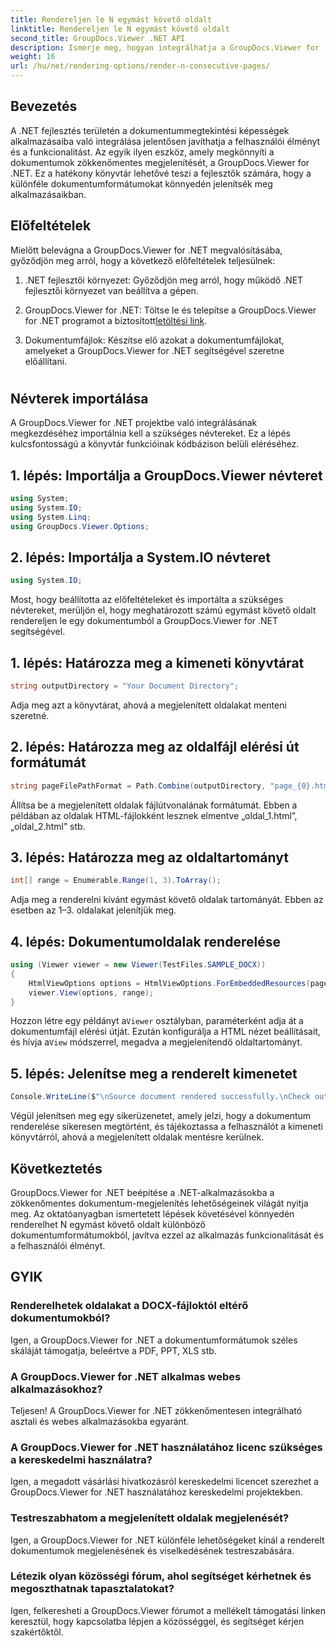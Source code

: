 ```yaml
---
title: Rendereljen le N egymást követő oldalt
linktitle: Rendereljen le N egymást követő oldalt
second_title: GroupDocs.Viewer .NET API
description: Ismerje meg, hogyan integrálhatja a GroupDocs.Viewer for .NET programot alkalmazásaiba, hogy könnyedén, N egymást követő oldalt tartalmazó dokumentumokat jelenítsen meg.
weight: 16
url: /hu/net/rendering-options/render-n-consecutive-pages/
---
```

## Bevezetés
A .NET fejlesztés területén a dokumentummegtekintési képességek alkalmazásaiba való integrálása jelentősen javíthatja a felhasználói élményt és a funkcionalitást. Az egyik ilyen eszköz, amely megkönnyíti a dokumentumok zökkenőmentes megjelenítését, a GroupDocs.Viewer for .NET. Ez a hatékony könyvtár lehetővé teszi a fejlesztők számára, hogy a különféle dokumentumformátumokat könnyedén jelenítsék meg alkalmazásaikban.
## Előfeltételek
Mielőtt belevágna a GroupDocs.Viewer for .NET megvalósításába, győződjön meg arról, hogy a következő előfeltételek teljesülnek:
1. .NET fejlesztői környezet: Győződjön meg arról, hogy működő .NET fejlesztői környezet van beállítva a gépen.
  
2.  GroupDocs.Viewer for .NET: Töltse le és telepítse a GroupDocs.Viewer for .NET programot a biztosított[letöltési link](https://releases.groupdocs.com/viewer/net/).
3. Dokumentumfájlok: Készítse elő azokat a dokumentumfájlokat, amelyeket a GroupDocs.Viewer for .NET segítségével szeretne előállítani.
#
## Névterek importálása
A GroupDocs.Viewer for .NET projektbe való integrálásának megkezdéséhez importálnia kell a szükséges névtereket. Ez a lépés kulcsfontosságú a könyvtár funkcióinak kódbázison belüli eléréséhez.
## 1. lépés: Importálja a GroupDocs.Viewer névteret
```csharp
using System;
using System.IO;
using System.Linq;
using GroupDocs.Viewer.Options;
```
## 2. lépés: Importálja a System.IO névteret
```csharp
using System.IO;
```

Most, hogy beállította az előfeltételeket és importálta a szükséges névtereket, merüljön el, hogy meghatározott számú egymást követő oldalt rendereljen le egy dokumentumból a GroupDocs.Viewer for .NET segítségével.
## 1. lépés: Határozza meg a kimeneti könyvtárat
```csharp
string outputDirectory = "Your Document Directory";
```
Adja meg azt a könyvtárat, ahová a megjelenített oldalakat menteni szeretné.
## 2. lépés: Határozza meg az oldalfájl elérési út formátumát
```csharp
string pageFilePathFormat = Path.Combine(outputDirectory, "page_{0}.html");
```
Állítsa be a megjelenített oldalak fájlútvonalának formátumát. Ebben a példában az oldalak HTML-fájlokként lesznek elmentve „oldal_1.html”, „oldal_2.html” stb.
## 3. lépés: Határozza meg az oldaltartományt
```csharp
int[] range = Enumerable.Range(1, 3).ToArray();
```
Adja meg a renderelni kívánt egymást követő oldalak tartományát. Ebben az esetben az 1–3. oldalakat jelenítjük meg.
## 4. lépés: Dokumentumoldalak renderelése
```csharp
using (Viewer viewer = new Viewer(TestFiles.SAMPLE_DOCX))
{
    HtmlViewOptions options = HtmlViewOptions.ForEmbeddedResources(pageFilePathFormat);
    viewer.View(options, range);
}
```
 Hozzon létre egy példányt a`Viewer` osztályban, paraméterként adja át a dokumentumfájl elérési útját. Ezután konfigurálja a HTML nézet beállításait, és hívja a`View` módszerrel, megadva a megjelenítendő oldaltartományt.
## 5. lépés: Jelenítse meg a renderelt kimenetet
```csharp
Console.WriteLine($"\nSource document rendered successfully.\nCheck output in {outputDirectory}.");
```
Végül jelenítsen meg egy sikerüzenetet, amely jelzi, hogy a dokumentum renderelése sikeresen megtörtént, és tájékoztassa a felhasználót a kimeneti könyvtárról, ahová a megjelenített oldalak mentésre kerülnek.

## Következtetés
GroupDocs.Viewer for .NET beépítése a .NET-alkalmazásokba a zökkenőmentes dokumentum-megjelenítés lehetőségeinek világát nyitja meg. Az oktatóanyagban ismertetett lépések követésével könnyedén renderelhet N egymást követő oldalt különböző dokumentumformátumokból, javítva ezzel az alkalmazás funkcionalitását és a felhasználói élményt.
## GYIK
### Renderelhetek oldalakat a DOCX-fájloktól eltérő dokumentumokból?
Igen, a GroupDocs.Viewer for .NET a dokumentumformátumok széles skáláját támogatja, beleértve a PDF, PPT, XLS stb.
### A GroupDocs.Viewer for .NET alkalmas webes alkalmazásokhoz?
Teljesen! A GroupDocs.Viewer for .NET zökkenőmentesen integrálható asztali és webes alkalmazásokba egyaránt.
### A GroupDocs.Viewer for .NET használatához licenc szükséges a kereskedelmi használatra?
Igen, a megadott vásárlási hivatkozásról kereskedelmi licencet szerezhet a GroupDocs.Viewer for .NET használatához kereskedelmi projektekben.
### Testreszabhatom a megjelenített oldalak megjelenését?
Igen, a GroupDocs.Viewer for .NET különféle lehetőségeket kínál a renderelt dokumentumok megjelenésének és viselkedésének testreszabására.
### Létezik olyan közösségi fórum, ahol segítséget kérhetnek és megoszthatnak tapasztalatokat?
Igen, felkeresheti a GroupDocs.Viewer fórumot a mellékelt támogatási linken keresztül, hogy kapcsolatba lépjen a közösséggel, és segítséget kérjen szakértőktől.